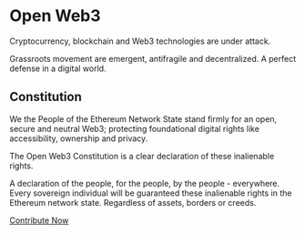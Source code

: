 # Open Web3

Cryptocurrency, blockchain and Web3 technologies are under attack.

Grassroots movement are emergent, antifragile and decentralized. A perfect defense in a digital world.

## Constitution

We the People of the Ethereum Network State stand firmly for an open, secure and neutral Web3; protecting foundational digital rights like accessibility, ownership and privacy.

The Open Web3 Constitution is a clear declaration of these inalienable rights.

A declaration of the people, for the people, by the people - everywhere. Every sovereign individual will be guaranteed these inalienable rights in the Ethereum network state. Regardless of assets, borders or creeds.

[Contribute Now](https://github.com/open-web3/constitution)
